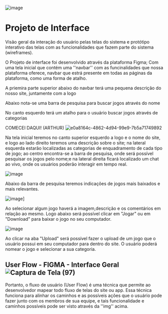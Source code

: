 ![image](https://github.com/ICEI-PUC-Minas-PMV-SI/pmv-si-2023-2-pe5-t4-t5-grp06/assets/147115539/a642563e-cd2a-477b-bcfb-45f4eeda5d7e)
# Projeto de Interface

Visão geral da interação do usuário pelas telas do sistema e protótipo interativo das telas com as funcionalidades que fazem parte do sistema (wireframes).

O Projeto de interface foi desenvolvido através da plataforma Figma; Com uma tela inicial que contém uma ''navbar'' com as funcinalidades que nossa plataforma oferece, navbar que estrá presente em todas as páginas da plataforma, como uma forma de atalho.

A priemira parte superior abaixo do navbar terá uma pequena descrição do nosso site, juntamente com a logo

Abaixo nota-se uma barra de pesquisa para buscar jogos através do nome 

No canto esquerdo terá um atalho para o usuário buscar jogos através de categorias

COMECEI DAQUI! (ARTHUR)
![e0a8164c-4862-4d94-99e9-7b5a71749892](https://github.com/ICEI-PUC-Minas-PMV-SI/pmv-si-2023-2-pe5-t4-t5-grp06/assets/147115539/12b37d45-0248-43c0-9e90-6a7d473d33d8)

Na tela inicial teremos no canto superior esquerdo a logo e o nome do site, e logo ao lado direito teremos uma descrição sobre o site; na lateral esquerda estarão localizadas as categorias de enquadramento de cada tipo de jogo; ao centro encontra-se a barra de pesquisa, onde será possível pesquisar os jogos pelo nome;e na lateral direita ficará localizado um chat ao vivo, onde os usuários poderão interagir em tempo real.

![image](https://github.com/ICEI-PUC-Minas-PMV-SI/pmv-si-2023-2-pe5-t4-t5-grp06/assets/147115539/69da3c28-fe8a-45e4-abd3-527fe40d6624)

Abaixo da barra de pesquisa teremos indicações de jogos mais baixados e mais relevantes.

![image](https://github.com/ICEI-PUC-Minas-PMV-SI/pmv-si-2023-2-pe5-t4-t5-grp06/assets/147115539/d21f7190-7e21-4618-a44b-bb3422374464)]

Ao selecionar algum jogo haverá a imagem,descrição e os comentários em relação ao mesmo. Logo abaixo será possível clicar em "Jogar" ou em "Download" para baixar o jogo no seu computador.

![image](https://github.com/ICEI-PUC-Minas-PMV-SI/pmv-si-2023-2-pe5-t4-t5-grp06/assets/147115539/0a817a9f-9d4b-46c0-9241-f82ed325471b)

Ao clicar na aba "Upload" será possível fazer o upload de um jogo que o usuário possui em seu computador para dentro do site. O usuário poderá nomear o jogo e selecionar a sua categoria.



## User Flow -  FIGMA - Interface Geral ![Captura de Tela (97)](https://github.com/ICEI-PUC-Minas-PMV-SI/pmv-si-2023-2-pe5-t4-t5-grp06/assets/127222225/0398e245-9983-47d0-93a2-f0ac92e1dacd)


Portanto, o fluxo de usuário (User Flow) é uma técnica que permite ao desenvolvedor mapear todo fluxo de telas do site ou app. Essa técnica funciona para alinhar os caminhos e as possíveis ações que o usuário pode fazer junto com os membros de sua equipe, e tais funcionalidade e caminhos possíveis pode ser visto através da ''img'' acima. 


